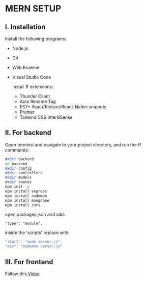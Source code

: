 # **MERN SETUP**

## I. Installation
Install the following programs:
* Node.js
* Git
* Web Browser
* Visual Studio Code

    Install ff extensions:
    * Thunder Client
    * Auto Rename Tag
    * ES7+ React/Reduxe/React-Native snippets
    * Prettier
    * Tailwind CSS InterlliSense

## II. For backend
Open terminal and navigate to your project directory, and run the ff commands:
```sh
mkdir backend
cd backend
mkdir config
mkdir controllers
mkdir models
mkdir routes
npm init -y
npm install express
npm install nodemon
npm install mongoose
npm install cors
```
open packages.json and add:

`"type": "module",`

inside the 'scripts' replace with:
```javascript
"start": "node server.js",
"dev": "nodemon server.js"
```

## III. For frontend
Follow this [Video](https://www.youtube.com/watch?v=VAaUy_Moivw&t=597s&ab_channel=React%26NextjsProjectswithSahand)